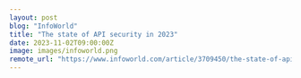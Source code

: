 ```yaml
---
layout: post
blog: "InfoWorld"
title: "The state of API security in 2023"
date: 2023-11-02T09:00:00Z
image: images/infoworld.png
remote_url: "https://www.infoworld.com/article/3709450/the-state-of-api-security-in-2023.html#tk.rss_applicationdevelopment"
---
```

